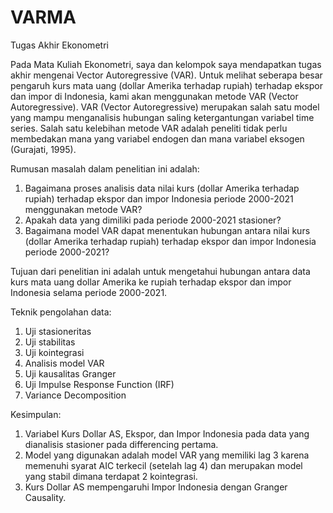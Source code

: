 # VARMA
Tugas Akhir Ekonometri

Pada Mata Kuliah Ekonometri, saya dan kelompok saya mendapatkan tugas akhir mengenai Vector Autoregressive (VAR). Untuk melihat seberapa besar pengaruh kurs mata uang (dollar Amerika terhadap rupiah) terhadap ekspor dan impor di Indonesia, kami akan menggunakan metode VAR (Vector Autoregressive). VAR (Vector Autoregressive) merupakan salah satu model yang mampu menganalisis hubungan saling ketergantungan variabel time series. Salah satu kelebihan metode VAR adalah peneliti tidak perlu membedakan mana yang variabel endogen dan mana variabel eksogen (Gurajati, 1995).

Rumusan masalah dalam penelitian ini adalah:
1.	Bagaimana proses analisis data nilai kurs (dollar Amerika terhadap rupiah) terhadap ekspor dan impor Indonesia periode 2000-2021 menggunakan metode VAR?
2.	Apakah data yang dimiliki pada periode 2000-2021 stasioner?
3.	Bagaimana model VAR dapat menentukan hubungan antara nilai kurs (dollar Amerika terhadap rupiah) terhadap ekspor dan impor Indonesia periode 2000-2021?

Tujuan dari penelitian ini adalah untuk mengetahui hubungan antara data kurs mata uang dollar Amerika ke rupiah terhadap ekspor dan impor Indonesia selama periode 2000-2021.

Teknik  pengolahan data:
1. Uji stasioneritas
2. Uji stabilitas
3. Uji kointegrasi
4. Analisis model VAR
5. Uji kausalitas Granger
6. Uji Impulse Response Function (IRF)
7. Variance Decomposition

Kesimpulan:
1.	Variabel Kurs Dollar AS, Ekspor, dan Impor Indonesia pada data yang dianalisis stasioner pada differencing pertama.
2.	Model yang digunakan adalah model VAR yang memiliki lag 3 karena memenuhi syarat AIC terkecil (setelah lag 4) dan merupakan model yang stabil dimana terdapat 2 kointegrasi.
3.	Kurs Dollar AS mempengaruhi Impor Indonesia dengan Granger Causality.
